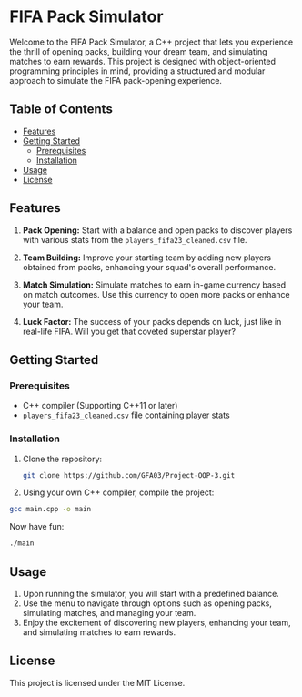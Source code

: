 # FIFA Pack Simulator

Welcome to the FIFA Pack Simulator, a C++ project that lets you experience the thrill of opening packs, building your dream team, and simulating matches to earn rewards. This project is designed with object-oriented programming principles in mind, providing a structured and modular approach to simulate the FIFA pack-opening experience.

## Table of Contents

- [Features](##features)
- [Getting Started](##getting-started)
  - [Prerequisites](###prerequisites)
  - [Installation](###installation)
- [Usage](##usage)
- [License](##license)

## Features

1. **Pack Opening:** Start with a balance and open packs to discover players with various stats from the `players_fifa23_cleaned.csv` file.

2. **Team Building:** Improve your starting team by adding new players obtained from packs, enhancing your squad's overall performance.

3. **Match Simulation:** Simulate matches to earn in-game currency based on match outcomes. Use this currency to open more packs or enhance your team.

4. **Luck Factor:** The success of your packs depends on luck, just like in real-life FIFA. Will you get that coveted superstar player?

## Getting Started

### Prerequisites

- C++ compiler (Supporting C++11 or later)
- `players_fifa23_cleaned.csv` file containing player stats

### Installation

1. Clone the repository:

   ```bash
   git clone https://github.com/GFA03/Project-OOP-3.git
   ```
   
2. Using your own C++ compiler, compile the project:
```bash
gcc main.cpp -o main
```

Now have fun:
```bash
./main
```

## Usage
1. Upon running the simulator, you will start with a predefined balance.
2. Use the menu to navigate through options such as opening packs, simulating matches, and managing your team.
3. Enjoy the excitement of discovering new players, enhancing your team, and simulating matches to earn rewards.

## License
This project is licensed under the MIT License.
